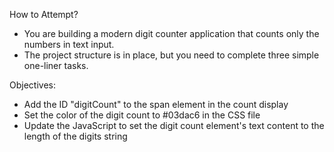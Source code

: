 How to Attempt?

- You are building a modern digit counter application that counts only the numbers in text input.
- The project structure is in place, but you need to complete three simple one-liner tasks.

Objectives:

- Add the ID "digitCount" to the span element in the count display
- Set the color of the digit count to #03dac6 in the CSS file
- Update the JavaScript to set the digit count element's text content to the length of the digits string